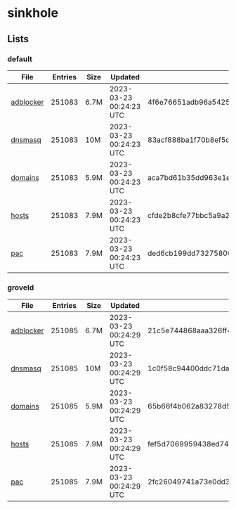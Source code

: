 # sinkhole

## Lists

### default

|File|Entries|Size|Updated|Hash|
|-|-|-|-|-|
|[adblocker](https://raw.githubusercontent.com/groveld/sinkhole/lists/default/adblocker.txt)|251083|6.7M|2023-03-23 00:24:23 UTC|4f6e76651adb96a54256c364d69ef70a501d36a7b3f20d5ae03d30ffaf18719d|
|[dnsmasq](https://raw.githubusercontent.com/groveld/sinkhole/lists/default/dnsmasq.txt)|251083|10M|2023-03-23 00:24:23 UTC|83acf888ba1f70b8ef5dff2111095d4564a4218f2df8e4a3beac44107d77d678|
|[domains](https://raw.githubusercontent.com/groveld/sinkhole/lists/default/domains.txt)|251083|5.9M|2023-03-23 00:24:23 UTC|aca7bd61b35dd963e1eb6e2f17d366f9c091555101f263bd9f31464edaee8506|
|[hosts](https://raw.githubusercontent.com/groveld/sinkhole/lists/default/hosts.txt)|251083|7.9M|2023-03-23 00:24:23 UTC|cfde2b8cfe77bbc5a9a29a90288935b298490fef6cbacd4b28aded5a77d8ef19|
|[pac](https://raw.githubusercontent.com/groveld/sinkhole/lists/default/pac.txt)|251083|7.9M|2023-03-23 00:24:23 UTC|ded6cb199dd7327580027dcfcf21e1316712d2711079f1d6be9174a6c0b68eb1|

### groveld

|File|Entries|Size|Updated|Hash|
|-|-|-|-|-|
|[adblocker](https://raw.githubusercontent.com/groveld/sinkhole/lists/groveld/adblocker.txt)|251085|6.7M|2023-03-23 00:24:29 UTC|21c5e744868aaa326ff494a550628f289ebbabcbc536095a473995e1d6842100|
|[dnsmasq](https://raw.githubusercontent.com/groveld/sinkhole/lists/groveld/dnsmasq.txt)|251085|10M|2023-03-23 00:24:29 UTC|1c0f58c94400ddc71da232bec7db9ab5552d48e9d13c1772385823605454c7c7|
|[domains](https://raw.githubusercontent.com/groveld/sinkhole/lists/groveld/domains.txt)|251085|5.9M|2023-03-23 00:24:29 UTC|65b66f4b062a83278d5c3988bc11910a635e4e0a65f9950ce7df12b5707d2ba2|
|[hosts](https://raw.githubusercontent.com/groveld/sinkhole/lists/groveld/hosts.txt)|251085|7.9M|2023-03-23 00:24:29 UTC|fef5d7069959438ed74a404d7ed0d1c44b28dcf4297d93d2e349bdd82864a526|
|[pac](https://raw.githubusercontent.com/groveld/sinkhole/lists/groveld/pac.txt)|251085|7.9M|2023-03-23 00:24:29 UTC|2fc26049741a73e0dd356a95a6826e8a283194f50a9590f4f6f129950a0defde|

